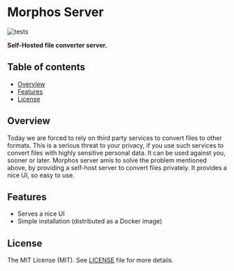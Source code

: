Morphos Server
===============

![tests](https://github.com/danvergara/dblab/actions/workflows/test.yaml/badge.svg)

__Self-Hosted file converter server.__

## Table of contents

- [Overview](#overview)
- [Features](#features)
- [License](#license)

## Overview

Today we are forced to rely on third party services to convert files to other formats. This is a serious threat to your privacy, if you use such services to convert files with highly sensitive personal data. It can be used against you, sooner or later.
Morphos server amis to solve the problem mentioned above, by providing a self-host server to convert files privately. It provides a nice UI, so easy to use.

## Features

- Serves a nice UI
- Simple installation (distributed as a Docker image)

## License
The MIT License (MIT). See [LICENSE](LICENSE) file for more details.
